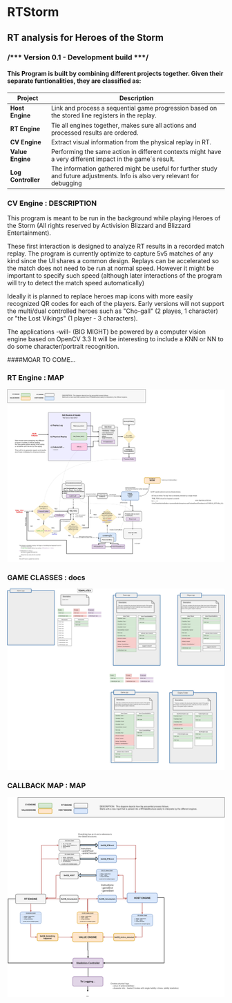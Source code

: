 # **RTStorm**
##	**RT analysis for Heroes of the Storm**

### /*** Version 0.1 - Development build	***/


#### This Program is built by combining different projects together. Given their separate funtionalities, they are classified as:


| **Project** | **Description** |
| --- | --- |
| **Host Engine** | Link and process a sequential game progression based on the stored line registers in the replay. |
| **RT Engine** | Tie all engines together, makes sure all actions and processed results are ordered. |
| **CV Engine** | Extract visual information from the physical replay in RT. |
| **Value Engine** | Performing the same action in different contexts might have a very different impact in the game´s result. |
| **Log Controller** | The information gathered might be useful for further study and future adjustments. Info is also very relevant for debugging |






### CV Engine :		DESCRIPTION

This program is meant to be run in the background while playing Heroes of the
Storm (All rights reserved by Activision Blizzard and Blizzard Entertainment).

These first interaction is designed to analyze RT results in a recorded match replay.
The program is currently optimize to capture 5v5 matches of any kind since the UI 
shares a common design. Replays can be accelerated so the match does not need to 
be run at normal speed. However it might be important to specify such speed (although
later interactions of the program will try to detect the match speed automatically)

Ideally it is planned to replace heroes map icons with more easily recognized
QR codes for each of the players. Early versions will not support the multi/dual 
controlled heroes such as "Cho-gall" (2 playes, 1 character) or "the Lost Vikings"
(1 player - 3 characters).


The applications -will- (BIG MIGHT) be powered by a computer vision engine based on OpenCV 3.3
It will be interesting to include a KNN or NN to do some character/portrait recognition.



####MOAR TO COME...


### RT Engine :		MAP

![alt text](https://github.com/keny91/RTStorm/blob/master/documentation/RTEngine_Roadmap.jpg)



### GAME CLASSES :		docs

![alt text](https://github.com/keny91/RTStorm/blob/master/documentation/class_map.jpg)


### CALLBACK MAP :		MAP

![alt text](https://github.com/keny91/RTStorm/blob/master/documentation/Engine_CBs.png)



